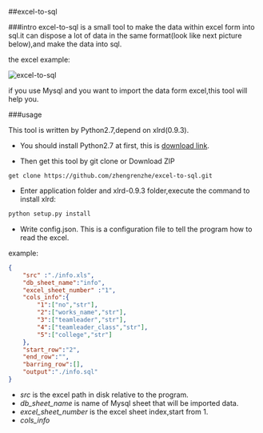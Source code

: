 ##excel-to-sql

###intro
excel-to-sql is a small tool to make the data within excel form into sql.it can dispose a lot of data in the same format(look like next picture below),and make the data into sql.

the excel example:

![excel-to-sql](http://droiz.qiniudn.com/excel-to-sqlexcel-to-sql.png)

if you use Mysql and you want to import the data form excel,this tool will help you.

###usage

This tool is written by Python2.7,depend on xlrd(0.9.3).

* You should install Python2.7 at first, this is [download link](https://www.python.org/download).

* Then get this tool by git clone or Download ZIP
````
get clone https://github.com/zhengrenzhe/excel-to-sql.git
````
* Enter application folder and xlrd-0.9.3 folder,execute the command to install xlrd:
````python
python setup.py install
````
* Write config.json. This is a configuration file to tell the program how to read the excel.

example:
````json
{
	"src" :"./info.xls",
	"db_sheet_name":"info",
	"excel_sheet_number" :"1",
	"cols_info":{
		"1":["no","str"],
		"2":["works_name","str"],
		"3":["teamleader","str"],
		"4":["teamleader_class","str"],
		"5":["college","str"]
	},
	"start_row":"2",
	"end_row":"",
	"barring_row":[],
	"output":"./info.sql"
}
````

*  *src* is the excel path in disk relative to the program.
*  *db_sheet_name* is name of Mysql sheet that will be imported data.
*  *excel_sheet_number* is the excel sheet index,start from 1.
*  *cols_info* 